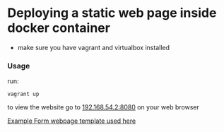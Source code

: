 # Deploying a static web page inside docker container

* make sure you have vagrant and virtualbox installed

### Usage

run:

```
vagrant up
```

to view the website go to [192.168.54.2:8080](http://192.168.54.2:8080) on your web browser


 [Example Form webpage template used here](https://www.tooplate.com/view/2136-kool-form-pack)